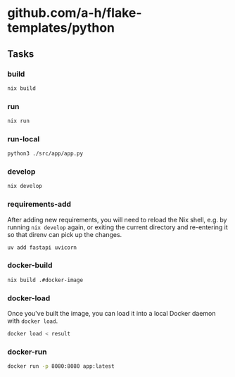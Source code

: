 # github.com/a-h/flake-templates/python

## Tasks

### build

```bash
nix build
```

### run

```bash
nix run
```

### run-local

```bash
python3 ./src/app/app.py
```

### develop

```bash
nix develop
```

### requirements-add

After adding new requirements, you will need to reload the Nix shell, e.g. by running `nix develop` again, or exiting the current directory and re-entering it so that direnv can pick up the changes.

```bash
uv add fastapi uvicorn
```

### docker-build

```bash
nix build .#docker-image
```

### docker-load

Once you've built the image, you can load it into a local Docker daemon with `docker load`.

```bash
docker load < result
```

### docker-run

```bash
docker run -p 8080:8080 app:latest
```
